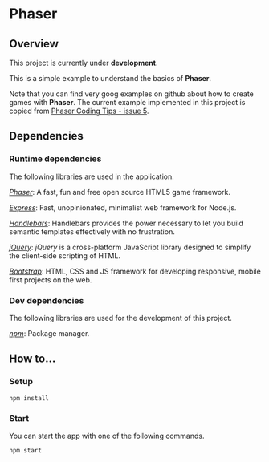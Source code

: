 # Phaser

## Overview

This project is currently under **development**.

This is a simple example to understand the basics of **Phaser**.

Note that you can find very goog examples on github about how to create games with **Phaser**. The current example implemented in this project is copied from [Phaser Coding Tips - issue 5](https://github.com/photonstorm/phaser-coding-tips/tree/master/issue-005).

## Dependencies

### Runtime dependencies

The following libraries are used in the application.

*[Phaser](https://phaser.io/)*: A fast, fun and free open source HTML5 game framework.

*[Express](https://expressjs.com/)*: Fast, unopinionated, minimalist web framework for Node.js.

*[Handlebars](http://handlebarsjs.com/)*: Handlebars provides the power necessary to let you build semantic templates effectively with no frustration.

*[jQuery](https://jquery.com/)*: *jQuery* is a cross-platform JavaScript library designed to simplify the client-side scripting of HTML.

*[Bootstrap](http://getbootstrap.com/)*: HTML, CSS and JS framework for developing responsive, mobile first projects on the web.

### Dev dependencies

The following libraries are used for the development of this project.

*[npm](https://www.npmjs.com/)*: Package manager.

## How to...

### Setup

`npm install`

### Start

You can start the app with one of the following commands.

`npm start`
